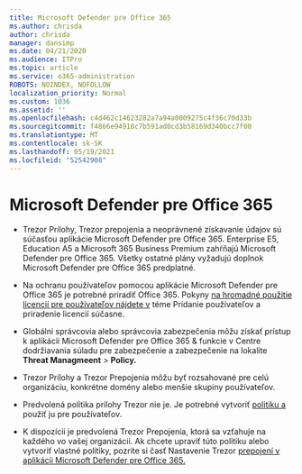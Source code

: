 ```yaml
---
title: Microsoft Defender pre Office 365
ms.author: chrisda
author: chrisda
manager: dansimp
ms.date: 04/21/2020
ms.audience: ITPro
ms.topic: article
ms.service: o365-administration
ROBOTS: NOINDEX, NOFOLLOW
localization_priority: Normal
ms.custom: 1036
ms.assetid: ''
ms.openlocfilehash: c4d462c14623282a7a94a0009275c4f36c70d33b
ms.sourcegitcommit: f4866e94918c7b591ad0cd3b58169d340bcc7f00
ms.translationtype: MT
ms.contentlocale: sk-SK
ms.lasthandoff: 05/19/2021
ms.locfileid: "52542908"
---
```

# <a name="microsoft-defender-for-office-365"></a>Microsoft Defender pre Office 365

- Trezor Prílohy, Trezor prepojenia a neoprávnené získavanie údajov sú súčasťou aplikácie Microsoft Defender pre Office 365. Enterprise E5, Education A5 a Microsoft 365 Business Premium zahŕňajú Microsoft Defender pre Office 365. Všetky ostatné plány vyžadujú doplnok Microsoft Defender pre Office 365 predplatné.

- Na ochranu používateľov pomocou aplikácie Microsoft Defender pre Office 365 je potrebné priradiť Office 365. Pokyny [na hromadné použitie licencií pre používateľov nájdete v](/microsoft-365/admin/add-users/add-users) téme Pridanie používateľov a priradenie licencií súčasne.

- Globálni správcovia alebo správcovia zabezpečenia môžu získať prístup k aplikácii Microsoft Defender pre Office 365 & funkcie v Centre dodržiavania súladu pre zabezpečenie a zabezpečenie na lokalite **Threat Managmeent** \> **Policy.**

- Trezor Prílohy a Trezor Prepojenia môžu byť rozsahované pre celú organizáciu, konkrétne domény alebo menšie skupiny používateľov.

- Predvolená politika prílohy Trezor nie je. Je potrebné vytvoriť [politiku a](/microsoft-365/security/office-365-security/set-up-atp-safe-attachments-policies) použiť ju pre používateľov.

- K dispozícii je predvolená Trezor Prepojenia, ktorá sa vzťahuje na každého vo vašej organizácii. Ak chcete upraviť túto politiku alebo vytvoriť vlastné politiky, pozrite si časť Nastavenie Trezor [prepojení v aplikácii Microsoft Defender pre Office 365.](/microsoft-365/security/office-365-security/set-up-atp-safe-links-policies)
